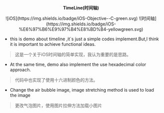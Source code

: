 **<p align="center">TimeLine(时间轴)</p>**
<p align="center"> 
![iOS](https://img.shields.io/badge/iOS-Objective--C-green.svg)  ![时间轴](https://img.shields.io/badge/iOS-%E6%97%B6%E9%97%B4%E8%BD%B4-yellowgreen.svg)
</p>

- this is demo about timeline ,it`s just a simple codes implement.But,I think it is important to achieve functional ideas.
> 这是一个关于iOS时间轴的简单实现，我认为重要的是思路。 

- At the same time, demo also implement the use hexadecimal color approach.
> 代码中也实现了使用十六进制颜色的方法。

- Change the air bubble image, image stretching method is used to load the image
> 更改气泡图片，使用图片拉伸方法加载小图片